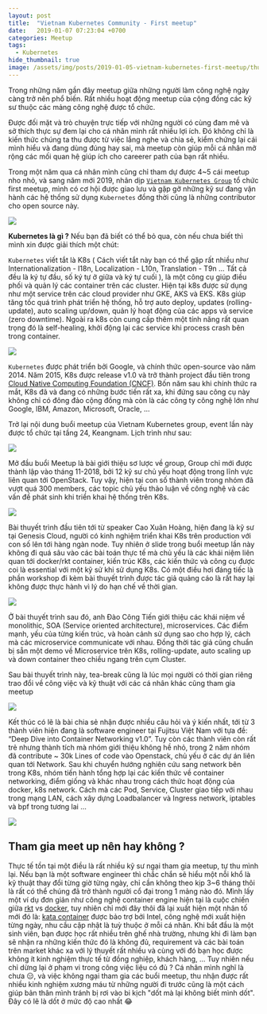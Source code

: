 ```yaml
---
layout: post
title:  "Vietnam Kubernetes Community - First meetup"
date:   2019-01-07 07:23:04 +0700
categories: Meetup
tags:
  - Kubernetes
hide_thumbnail: true
image: /assets/img/posts/2019-01-05-vietnam-kubernetes-first-meetup/thumbnail.jpeg
---
```


Trong những năm gần đây meetup giữa những người làm công nghệ ngày càng trở nên phổ biến. Rất nhiều hoạt động meetup của cộng đồng các kỹ sư thuộc các mảng công nghệ được tổ chức.

Được đối mặt và trò chuyện trực tiếp với những người có cùng đam mê và sở thích thực sự đem lại cho cá nhân mình rất nhiều lợi ích. Đó không chỉ là kiến thức chúng ta thu được từ việc lắng nghe và chia sẻ, kiểm chứng lại cái mình hiểu và đang dùng đúng hay sai, mà meetup còn giúp mỗi cá nhân mở rộng các mối quan hệ giúp ích cho careerer path của bạn rất nhiều.

Trong một năm qua cá nhân mình cũng chỉ tham dự được 4~5 cái meetup nho nhỏ, và sang năm mới 2019, nhân dịp [`Vietnam Kubernetes Group`](https://vietkubers.github.io/) tổ chức first meetup, mình có cơ hội được giao lưu và gặp gỡ những kỹ sư đang vận hành các hệ thống sử dụng `Kubernetes` đồng thời cũng là những contributor cho open source này.

![](/assets/img/posts/2019-01-05-vietnam-kubernetes-first-meetup/standee.jpg)

**Kubernetes là gì ?** Nếu bạn đã biết có thể bỏ qua, còn nếu chưa biết thì mình xin được giải thích một chút:

`Kubernetes` viết tắt là K8s ( Cách viết tắt này bạn có thể gặp rất nhiều như Internationalization - I18n, Localization - L10n, Translation - T9n ... Tất cả đều là ký tự đầu, số ký tự ở giữa và ký tự cuối ), là một công cụ giúp điều phối và quản lý các container trên các cluster. Hiện tại k8s được sử dụng như một service trên các cloud provider như GKE, AKS và EKS. K8s giúp tăng tốc quá trình phát triển hệ thống, hỗ trợ auto deploy, updates (rolling-update), auto scaling up/down, quản lý hoạt động của các apps và service (zero downtime). Ngoài ra k8s còn cung cấp thêm một tính năng rất quan trọng đó là self-healing, khởi động lại các service khi process crash bên trong container.

![](/assets/img/posts/2019-01-05-vietnam-kubernetes-first-meetup/kubernetes_architecture_explained.jpg)

`Kubernetes` được phát triển bởi Google, và chính thức open-source vào năm 2014. Năm 2015, K8s được release v1.0 và trở thành project đầu tiên trong [Cloud Native Computing Foundation (CNCF)](https://www.cncf.io/). Bốn năm sau khi chính thức ra mắt, K8s đã và đang có những bước tiến rất xa, khi đứng sau công cụ này không chỉ có đông đảo cộng đồng mà còn là các công ty công nghệ lớn như Google, IBM, Amazon, Microsoft, Oracle, ...

Trở lại nội dung buổi meetup của Vietnam Kubernetes group, event lần này được tổ chức tại tầng 24, Keangnam. Lịch trình như sau:

![](/assets/img/posts/2019-01-05-vietnam-kubernetes-first-meetup/agenda.jpg)

Mở đầu buổi Meetup là bài giới thiệu sơ lược về group, Group chỉ mới được thành lập vào tháng 11-2018, bởi 12 kỹ sư chủ yếu hoạt động trong lĩnh vực liên quan tới OpenStack. Tuy vậy, hiện tại con số thành viên trong nhóm đã vượt quá 300 members, các topic chủ yếu thảo luận về công nghệ và các vấn đề phát sinh khi triển khai hệ thống trên K8s.

![](/assets/img/posts/2019-01-05-vietnam-kubernetes-first-meetup/kubernetes_recap.jpg)

Bài thuyết trình đầu tiên tới từ speaker Cao Xuân Hoàng, hiện đang là kỹ sư tại Genesis Cloud, người có kinh nghiệm triển khai K8s trên production với con số lên tới hàng ngàn node. Tuy nhiên ở slide trong buổi meetup lần này không đi quá sâu vào các bài toán thực tế mà chủ yếu là các khái niệm liên quan tới docker/rkt container, kiến trúc K8s, các kiến thức và công cụ được coi là essential với một kỹ sử khi sử dụng K8s. Có một điều hơi đáng tiếc là phần workshop đi kèm bài thuyết trình được tác giả quảng cáo là rất hay lại không được thực hành vì lý do hạn chế về thời gian.

![](/assets/img/posts/2019-01-05-vietnam-kubernetes-first-meetup/microservice_deployment_scaling_with_kubernetes.jpg)

Ở bài thuyết trình sau đó, anh Đào Công Tiến giới thiệu các khái niệm về monolithic, SOA (Service oriented architecture), microservices. Các điểm mạnh, yếu của từng kiến trúc, và hoàn cảnh sử dụng sao cho hợp lý, cách mà các microservice communicate với nhau. Đồng thời tác giả cũng chuẩn bị sẵn một demo về Microservice trên K8s, rolling-update, auto scaling up và down container theo chiều ngang trên cụm Cluster.

Sau bài thuyết trình này, tea-break cũng là lúc mọi người có thời gian riêng trao đổi về công việc và kỹ thuật với các cá nhân khác cũng tham gia meetup

![](/assets/img/posts/2019-01-05-vietnam-kubernetes-first-meetup/tea_break.jpg)

Kết thúc có lẽ là bài chia sẻ nhận được nhiều câu hỏi và ý kiến nhất, tới từ 3 thành viên hiện đang là software engineer tại Fujitsu Việt Nam với tựa đề: “Deep Dive into Container Networking v1.0”. Tuy còn các thành viên còn rất trẻ nhưng thành tích mà nhóm giới thiệu không hề nhỏ, trong 2 năm nhóm đã contribute ~ 30k Lines of code vào Openstack, chủ yếu ở các dự án liên quan tới Network. Sau khi chuyển hướng nghiên cứu sang network bên trong K8s, nhóm tiến hành tổng hợp lại các kiến thức về container networking, điểm giống và khác nhau trong cách thức hoạt động của docker, k8s network. Cách mà các Pod, Service, Cluster giao tiếp với nhau trong mạng LAN, cách xây dựng Loadbalancer và Ingress network, iptables và bpf trong tương lai ...

![](/assets/img/posts/2019-01-05-vietnam-kubernetes-first-meetup/deep_dive_into_container_networking_v1.0.jpg)

## Tham gia meet up nên hay không ?

Thực tế tồn tại một điều là rất nhiều kỹ sư ngại tham gia meetup, tự thu mình lại. Nếu bạn là một software engineer thì chắc chắn sẽ hiểu một nỗi khổ là kỹ thuật thay đổi từng giờ từng ngày, chỉ cần không theo kịp 3~6 tháng thôi là rất có thể chúng đã trở thành người cổ đại trong 1 mảng nào đó. Mình lấy một ví dụ đơn giản như công nghệ container engine hiện tại là cuộc chiến giữa [rkt](https://coreos.com/rkt/) vs [docker](https://www.docker.com/), tuy nhiên chỉ mới đây thôi đã lại xuất hiện một nhân tố mới đó là: [kata container](https://katacontainers.io/) được bảo trợ bởi Intel, công nghệ mới xuất hiện từng ngày, nhu cầu cập nhật là tuỳ thuộc ở mỗi cá nhân. Khi bắt đầu là một sinh viên, bạn được học rất nhiều trên ghế nhà trường, nhưng khi đi làm bạn sẽ nhận ra những kiến thức đó là không đủ, requirement và các bài toán trên market khác xa với lý thuyết rất nhiều và cùng với đó bạn học được không ít kinh nghiệm thực tế từ đồng nghiệp, khách hàng, ... Tuy nhiên nếu chỉ dừng lại ở phạm vi trong công việc liệu có đủ ? Cá nhân mình nghĩ là chưa 😑, và việc không ngại tham gia các buổi meetup, thu nhận được rất nhiều kinh nghiệm xương máu từ những người đi trước cũng là một cách giúp bản thân mình tránh bị rơi vào bi kịch "dốt mà lại không biết mình dốt". Đây có lẽ là dốt ở mức độ cao nhất 😂
